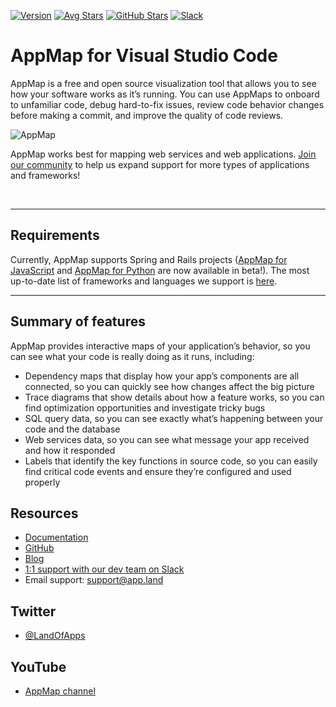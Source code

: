 [![Version](https://img.shields.io/visual-studio-marketplace/v/appland.appmap)](https://marketplace.visualstudio.com/items?itemName=appland.appmap)
[![Avg Stars](https://img.shields.io/visual-studio-marketplace/stars/appland.appmap)](https://marketplace.visualstudio.com/items?itemName=appland.appmap)
[![GitHub Stars](https://img.shields.io/github/stars/applandinc/vscode-appland?style=social)](https://marketplace.visualstudio.com/items?itemName=appland.appmap)
[![Slack](https://img.shields.io/badge/Slack-Join%20the%20community-green)](https://appland.com/slack)

# AppMap for Visual Studio Code

AppMap is a free and open source visualization tool that allows you to see how your software works
as it’s running. You can use AppMaps to onboard to unfamiliar code, debug hard-to-fix issues, review
code behavior changes before making a commit, and improve the quality of code reviews.

![AppMap](https://vscode-appmap.s3.us-east-2.amazonaws.com/media/vscode-sidebyside.png)

AppMap works best for mapping web services and web applications.
[Join our community](https://appland.com/community/) to help us expand support for more types of
applications and frameworks!

&nbsp;

---

## Requirements

Currently, AppMap supports Spring and Rails projects
([AppMap for JavaScript](https://appland.com/docs/install-appmap-agent/install-appmap-agent-for-javascript.html) and [AppMap for Python](https://appland.com/docs/install-appmap-agent/install-appmap-agent-for-python.html) are now available
in beta!). The most up-to-date list of frameworks and languages we support is
[here](https://appland.com/docs/integrations.html).

---

## Summary of features

AppMap provides interactive maps of your application’s behavior, so you can see what your code is
really doing as it runs, including:

- Dependency maps that display how your app’s components are all connected, so you can quickly see
  how changes affect the big picture
- Trace diagrams that show details about how a feature works, so you can find optimization
  opportunities and investigate tricky bugs
- SQL query data, so you can see exactly what’s happening between your code and the database
- Web services data, so you can see what message your app received and how it responded
- Labels that identify the key functions in source code, so you can easily find critical code events
  and ensure they’re configured and used properly

## Resources

- [Documentation](https://appland.com/docs/appmap-overview.html)
- [GitHub](https://github.com/applandinc)
- [Blog](https://appland.com/blog/)
- [1:1 support with our dev team on Slack](https://appland.com/slack)
- Email support: [support@app.land](mailto:support@app.land)

## Twitter

- [@LandOfApps](https://twitter.com/landofapps)

## YouTube

- [AppMap channel](https://www.youtube.com/channel/UCxVv4gVnr2Uf2PSzoELZUcg)
